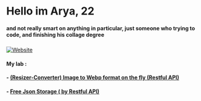 # Hello im Arya, 22
#### and not really smart on anything in particular, just someone who trying to code, and finishing his collage degree 
##### 
[![Website](https://img.shields.io/badge/LinkedIn-0077B5?style=for-the-badge&logo=linkedin&logoColor=white)](https://www.linkedin.com/in/arya-rangga-kusuma)

#### My lab :
#### - [(Resizer-Converter) Image to Webp format on the fly (Restful API)](https://iwebp.projectxi.my.id/ "Heading link")
#### - [ Free Json Storage ( by Restful API)](https://json.projectxi.my.id/ "Heading link")
